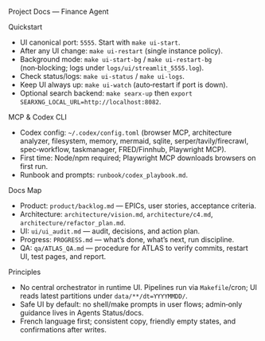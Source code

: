 Project Docs — Finance Agent

Quickstart
- UI canonical port: `5555`. Start with `make ui-start`.
- After any UI change: `make ui-restart` (single instance policy).
- Background mode: `make ui-start-bg` / `make ui-restart-bg` (non‑blocking; logs under `logs/ui/streamlit_5555.log`).
- Check status/logs: `make ui-status` / `make ui-logs`.
- Keep UI always up: `make ui-watch` (auto‑restart if port is down).
- Optional search backend: `make searx-up` then `export SEARXNG_LOCAL_URL=http://localhost:8082`.

MCP & Codex CLI
- Codex config: `~/.codex/config.toml` (browser MCP, architecture analyzer, filesystem, memory, mermaid, sqlite, serper/tavily/firecrawl, spec‑workflow, taskmanager, FRED/Finnhub, Playwright MCP).
- First time: Node/npm required; Playwright MCP downloads browsers on first run.
- Runbook and prompts: `runbook/codex_playbook.md`.

Docs Map
- Product: `product/backlog.md` — EPICs, user stories, acceptance criteria.
- Architecture: `architecture/vision.md`, `architecture/c4.md`, `architecture/refactor_plan.md`.
- UI: `ui/ui_audit.md` — audit, decisions, and action plan.
- Progress: `PROGRESS.md` — what’s done, what’s next, run discipline.
- QA: `qa/ATLAS_QA.md` — procedure for ATLAS to verify commits, restart UI, test pages, and report.

Principles
- No central orchestrator in runtime UI. Pipelines run via `Makefile`/cron; UI reads latest partitions under `data/**/dt=YYYYMMDD/`.
- Safe UI by default: no shell/make prompts in user flows; admin‑only guidance lives in Agents Status/docs.
- French language first; consistent copy, friendly empty states, and confirmations after writes.
